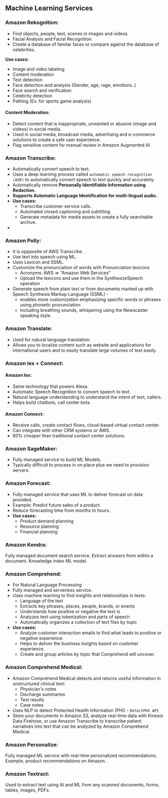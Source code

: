 ## Machine Learning Services

### Amazon Rekognition:

- Find objects, people, text, scenes in images and videos.
- Facial Analysis and Facial Recognition.
- Create a database of familar faces or compare against the database of celebrities.

**Use cases:**
- Image and video labeling
- Content moderation
- Text detection
- Face detection and analysis (Gender, age, rage, emotions..)
- Face search and verification
- Celebrity detection
- Pathing (Ex: for sports game analysis)

#### Content Moderation:

- Detect content that is inappropriate, unwanted or abusive (image and videos) in social media.
- Used in social media, broadcast media, advertising and e-commerce solutions to create a safe user experience.
- Flag sensitive content for manual review in Amazon Augmented AI.

### Amazon Transcribe:

- Automatically convert speech to text.
- Uses a deep learning process called `automatic speech recognition (ASR)` to automatically convert speech to text quickly
  and accurately.
- Automatically remove **Personally Identifiable Information using Redaction.**
- **Supports Automatic Language Identification for multi-lingual audio.**
- **Use cases:**
  - Transcribe customer service calls.
  - Automated closed captioning and subtitling.
  - Generate metadata for media assets to create a fully searchable archive.
- 

### Amazon Polly:

- It is oppposite of AWS Transcribe.
- Use text into speech using ML.
- Uses Lexicon and SSML.
- Customize the pronunciation of words with Pronunciation lexicons
  - Acronyms: AWS => "Amazon Web Services"
  - Upload the lexicons and use them in the SynthesizeSpeech operation
- Generate speech from plain text or from documents marked up with Speech Synthesis Markup Language (SSML) - 
  - enables more customization emphasizing specific words or phrases using phonetic pronunciation
  - Including breathing sounds, whispering using the Newscaster speaking style.

### Amazon Translate:

- Used for natural language translation.
- Allows you to localize content such as website and applications for international users and to easily translate large
  volumes of text easily.

### Amazon lex + Connect:

#### Amazon lex:

- Same technology that powers Alexa.
- Automatic Speech Recognition to convert speech to text.
- Natural language understanding to understand the intent of text, callers.
- Helps build chatbots, call center bots.

#### Amazon Connect:

- Receive calls, create contact flows, cloud-based virtual contact center.
- Can integrate with other CRM systems or AWS.
- 80% cheaper than traditional contact center solutions.

### Amazon SageMaker:

- Fully managed service to build ML Models.
- Typically difficult to process in on place plus we need to provision servers.

### Amazon Forecast:

- Fully managed service that uses ML to deliver forecast on data provided.
- Example: Predict future sales of a product.
- Reduce forecasting time from months to hours.
- **Use cases:**
  - Product demand planning
  - Resource planning
  - Financial planning

### Amazon Kendra:

Fully managed document search service. Extract answers from within a document. Knowledge index ML model.

### Amazon Comprehend:

- For Natural Language Processing
- Fully managed and serverless service.
- Uses machine learning to find insights and relationships in texts:
  - Language of the text
  - Extracts key phrases, places, people, brands, or events
  - Understands how positive or negative the text is
  - Analyzes text using tokenization and parts of speech
  - Automatically organizes a collection of text files by topic
- **Use cases:**
  - Analyze customer interaction emails to find what leads to positive or negative experience.
  - Helps to deliver the business insights based on customer experience.
  - Create and group articles by topic that Comprehend will uncover.

### Amazon Comprehend Medical:

- Amazon Comprehend Medical detects and returns useful information in unstructured clinical text:
  - Physician's notes
  - Discharge summaries
  - Test results
  - Case notes
- Uses NLP to detect Protected Health Information (PHI) - `DetectPHI API`
- Store your documents in Amazon S3, analyze real-time data with Kinesis Data Firehose, or use Amazon Transcribe to 
  transcribe patient narratives into text that can be analyzed by Amazon Comprehend Medical.

### Amazon Personalize:

Fully managed ML service with real-time personalized recommendations. Example, product recommendations on Amazon.

### Amazon Textract:

Used to extract text using AI and ML from any scanned documents, forms, tables, images, PDFs.